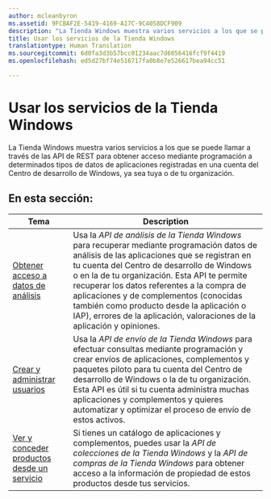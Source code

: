 ```yaml
---
author: mcleanbyron
ms.assetid: 9FCBAF2E-5419-4169-A17C-9C4058DCF909
description: "La Tienda Windows muestra varios servicios a los que se puede llamar a través de las API de REST para obtener acceso mediante programación a determinados tipos de datos de aplicaciones registradas en una cuenta del Centro de desarrollo de Windows, ya sea tuya o de tu organización."
title: Usar los servicios de la Tienda Windows
translationtype: Human Translation
ms.sourcegitcommit: 6d0fa3d3b57bcc01234aac7d6856416fcf9f4419
ms.openlocfilehash: ed5d27bf74e516717fa0b8e7e526617bea94cc51

---
```


# Usar los servicios de la Tienda Windows




La Tienda Windows muestra varios servicios a los que se puede llamar a través de las API de REST para obtener acceso mediante programación a determinados tipos de datos de aplicaciones registradas en una cuenta del Centro de desarrollo de Windows, ya sea tuya o de tu organización.

## En esta sección:


| Tema                                                                                                       | Description                 |
|-------------------------------------------------------------------------------------------------------------|-----------------------------|
| [Obtener acceso a datos de análisis](access-analytics-data-using-windows-store-services.md) | Usa la *API de análisis de la Tienda Windows* para recuperar mediante programación datos de análisis de las aplicaciones que se registran en tu cuenta del Centro de desarrollo de Windows o en la de tu organización. Esta API te permite recuperar los datos referentes a la compra de aplicaciones y de complementos (conocidas también como producto desde la aplicación o IAP), errores de la aplicación, valoraciones de la aplicación y opiniones. |
| [Crear y administrar usuarios](create-and-manage-submissions-using-windows-store-services.md) | Usa la *API de envío de la Tienda Windows* para efectuar consultas mediante programación y crear envíos de aplicaciones, complementos y paquetes piloto para tu cuenta del Centro de desarrollo de Windows o la de tu organización. Esta API es útil si tu cuenta administra muchas aplicaciones y complementos y quieres automatizar y optimizar el proceso de envío de estos activos. |
| [Ver y conceder productos desde un servicio](view-and-grant-products-from-a-service.md)  | Si tienes un catálogo de aplicaciones y complementos, puedes usar la *API de colecciones de la Tienda Windows* y la *API de compras de la Tienda Windows* para obtener acceso a la información de propiedad de estos productos desde tus servicios.  |



 

 

 



<!--HONumber=Aug16_HO5-->


